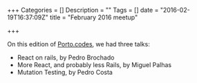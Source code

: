 +++
Categories = []
Description = ""
Tags = []
date = "2016-02-19T16:37:09Z"
title = "February 2016 meetup"

+++

On this edition of [Porto.codes](https://www.meetup.com/portocodes/events/228396049/), we had three talks:

* React on rails, by Pedro Brochado
* More React, and probably less Rails, by Miguel Palhas
* Mutation Testing, by Pedro Costa
